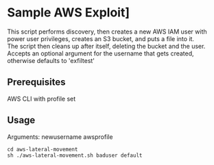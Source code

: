 # Sample AWS Exploit]

This script performs discovery, then creates a new AWS IAM user with power user privileges, creates an S3 bucket, and puts a file into it.<br>
The script then cleans up after itself, deleting the bucket and the user.<br>
Accepts an optional argument for the username that gets created, otherwise defaults to 'exfiltest'<br>

## Prerequisites
AWS CLI with profile set

## Usage
Arguments: newusername awsprofile<br>
```
cd aws-lateral-movement
sh ./aws-lateral-movement.sh baduser default
```
